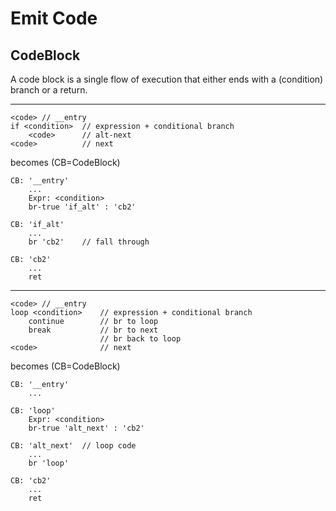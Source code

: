 ﻿# Emit Code

## CodeBlock

A code block is a single flow of execution that either ends with a (condition) branch or a return.

---

```
<code> // __entry
if <condition>  // expression + conditional branch
    <code>      // alt-next
<code>          // next
```

becomes (CB=CodeBlock)

```
CB: '__entry'
    ...
    Expr: <condition>
    br-true 'if_alt' : 'cb2'

CB: 'if_alt'
    ...
    br 'cb2'    // fall through

CB: 'cb2'
    ...
    ret
```

---

```
<code> // __entry
loop <condition>    // expression + conditional branch
    continue        // br to loop
    break           // br to next
                    // br back to loop
<code>              // next
```

becomes (CB=CodeBlock)

```
CB: '__entry'
    ...

CB: 'loop'
    Expr: <condition>
    br-true 'alt_next' : 'cb2'

CB: 'alt_next'  // loop code
    ...
    br 'loop'

CB: 'cb2'
    ...
    ret
```
